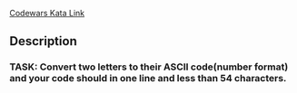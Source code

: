 [Codewars Kata Link](https://www.codewars.com/kata/58a510fa8dff50aa56000030)

## Description

### TASK: Convert two letters to their ASCII code(number format) and your code should in one line and less than 54 characters.
